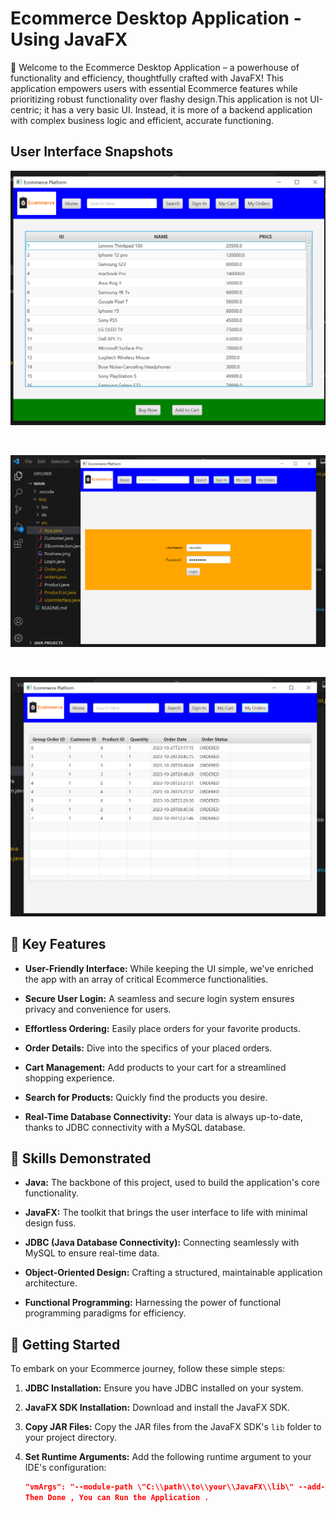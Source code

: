 # Ecommerce Desktop Application - Using JavaFX


🚀 Welcome to the Ecommerce Desktop Application – a powerhouse of functionality and efficiency, thoughtfully crafted with JavaFX! This application empowers users with essential Ecommerce features while prioritizing robust functionality over flashy design.This application is not UI-centric; it has a very basic UI. Instead, it is more of a backend application with complex business logic and efficient, accurate functioning.


<h2> User Interface Snapshots </h2>

![alt text](https://github.com/DynamicGuy18/Ecommerce-Application/blob/af328fa2c9c16ec5c6736da93421f6af88c32263/.vscode/first.png)

<br>

![alt text](https://github.com/DynamicGuy18/Ecommerce-Application/blob/af328fa2c9c16ec5c6736da93421f6af88c32263/.vscode/second.png)

<br>

![alt text](https://github.com/DynamicGuy18/Ecommerce-Application/blob/af328fa2c9c16ec5c6736da93421f6af88c32263/.vscode/third.png)


## 🌟 Key Features

- **User-Friendly Interface:** While keeping the UI simple, we've enriched the app with an array of critical Ecommerce functionalities.

- **Secure User Login:** A seamless and secure login system ensures privacy and convenience for users.

- **Effortless Ordering:** Easily place orders for your favorite products.

- **Order Details:** Dive into the specifics of your placed orders.

- **Cart Management:** Add products to your cart for a streamlined shopping experience.

- **Search for Products:** Quickly find the products you desire.

- **Real-Time Database Connectivity:** Your data is always up-to-date, thanks to JDBC connectivity with a MySQL database.

## 💪 Skills Demonstrated

- **Java:** The backbone of this project, used to build the application's core functionality.

- **JavaFX:** The toolkit that brings the user interface to life with minimal design fuss.

- **JDBC (Java Database Connectivity):** Connecting seamlessly with MySQL to ensure real-time data.

- **Object-Oriented Design:** Crafting a structured, maintainable application architecture.

- **Functional Programming:** Harnessing the power of functional programming paradigms for efficiency.

## 🚀 Getting Started

To embark on your Ecommerce journey, follow these simple steps:

1. **JDBC Installation:** Ensure you have JDBC installed on your system.

2. **JavaFX SDK Installation:** Download and install the JavaFX SDK.

3. **Copy JAR Files:** Copy the JAR files from the JavaFX SDK's `lib` folder to your project directory.

4. **Set Runtime Arguments:** Add the following runtime argument to your IDE's configuration:
   ```json
   "vmArgs": "--module-path \"C:\\path\\to\\your\\JavaFX\\lib\" --add-modules=javafx.controls,javafx.fxml"
   Then Done , You can Run the Application .
